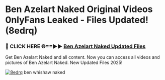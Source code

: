 # Ben Azelart Naked Original Videos 0nlyFans Leaked - Files Updated! (8edrq)

<h3>🔴 CLICK HERE 🌐==►► <a href="https://tinyurl.com/yckcrads" rel="nofollow">Ben Azelart Naked Updated Files</a></h3>

Get Ben Azelart Naked and all content. Now you can access all videos and pictures of Ben Azelart Naked. New Updated Files 2025!

[![8edrq](https://i.imgur.com/hpKpOFt.gif)](https://tinyurl.com/yckcrads)
ben whishaw naked